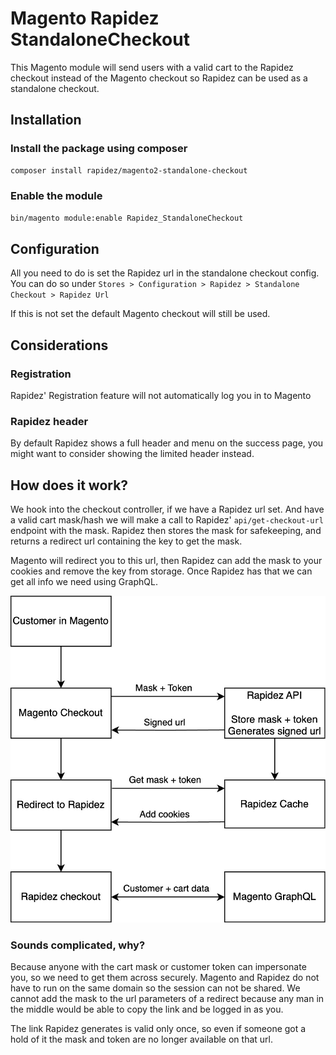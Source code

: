 # Magento Rapidez StandaloneCheckout

This Magento module will send users with a valid cart to the Rapidez checkout instead of the Magento checkout so Rapidez can be used as a standalone checkout.

## Installation

### Install the package using composer
 
```bash
composer install rapidez/magento2-standalone-checkout
```

### Enable the module

```bash
bin/magento module:enable Rapidez_StandaloneCheckout
```

## Configuration

All you need to do is set the Rapidez url in the standalone checkout config.
You can do so under `Stores > Configuration > Rapidez > Standalone Checkout > Rapidez Url`

If this is not set the default Magento checkout will still be used.

## Considerations

### Registration

Rapidez' Registration feature will not automatically log you in to Magento

### Rapidez header

By default Rapidez shows a full header and menu on the success page, you might want to consider showing the limited header instead.

## How does it work?

We hook into the checkout controller, if we have a Rapidez url set. 
And have a valid cart mask/hash we will make a call to Rapidez' `api/get-checkout-url` endpoint with the mask.
Rapidez then stores the mask for safekeeping, and returns a redirect url containing the key to get the mask.

Magento will redirect you to this url, then Rapidez can add the mask to your cookies and remove the key from storage.
Once Rapidez has that we can get all info we need using GraphQL.

![](images/standalone-checkout-diagram.jpg)

### Sounds complicated, why?

Because anyone with the cart mask or customer token can impersonate you, so we need to get them across securely.
Magento and Rapidez do not have to run on the same domain so the session can not be shared.
We cannot add the mask to the url parameters of a redirect because any man in the middle would be able to copy the link and be logged in as you.

The link Rapidez generates is valid only once, so even if someone got a hold of it the mask and token are no longer available on that url.
